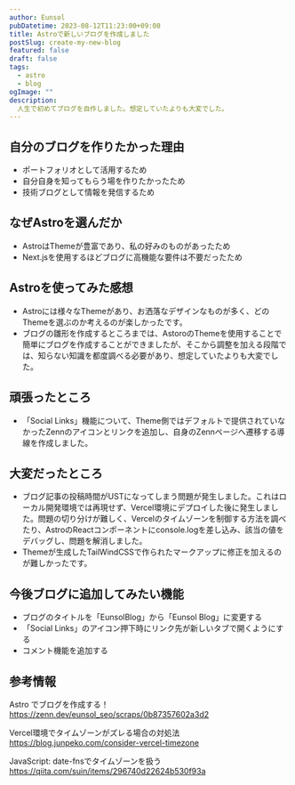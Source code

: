 ```yaml
---
author: Eunsol
pubDatetime: 2023-08-12T11:23:00+09:00
title: Astroで新しいブログを作成しました
postSlug: create-my-new-blog
featured: false
draft: false
tags:
  - astro
  - blog
ogImage: ""
description:
  人生で初めてブログを自作しました。想定していたよりも大変でした。
---
```


## 自分のブログを作りたかった理由

- ポートフォリオとして活用するため
- 自分自身を知ってもらう場を作りたかったため
- 技術ブログとして情報を発信するため

## なぜAstroを選んだか

- AstroはThemeが豊富であり、私の好みのものがあったため
- Next.jsを使用するほどブログに高機能な要件は不要だったため

## Astroを使ってみた感想

- Astroには様々なThemeがあり、お洒落なデザインなものが多く、どのThemeを選ぶのか考えるのが楽しかったです。
- ブログの雛形を作成するところまでは、AstoroのThemeを使用することで簡単にブログを作成することができましたが、そこから調整を加える段階では、知らない知識を都度調べる必要があり、想定していたよりも大変でした。

## 頑張ったところ

- 「Social Links」機能について、Theme側ではデフォルトで提供されていなかったZennのアイコンとリンクを追加し、自身のZennページへ遷移する導線を作成しました。

## 大変だったところ

- ブログ記事の投稿時間がUSTになってしまう問題が発生しました。これはローカル開発環境では再現せず、Vercel環境にデプロイした後に発生しました。問題の切り分けが難しく、Vercelのタイムゾーンを制御する方法を調べたり、AstroのReactコンポーネントにconsole.logを差し込み、該当の値をデバッグし、問題を解消しました。
- Themeが生成したTailWindCSSで作られたマークアップに修正を加えるのが難しかったです。

## 今後ブログに追加してみたい機能

- ブログのタイトルを「EunsolBlog」から「Eunsol Blog」に変更する
- 「Social Links」のアイコン押下時にリンク先が新しいタブで開くようにする
- コメント機能を追加する

## 参考情報

Astro でブログを作成する！<br>
<https://zenn.dev/eunsol_seo/scraps/0b87357602a3d2>

Vercel環境でタイムゾーンがズレる場合の対処法<br>
<https://blog.junpeko.com/consider-vercel-timezone>

JavaScript: date-fnsでタイムゾーンを扱う<br>
<https://qiita.com/suin/items/296740d22624b530f93a>
